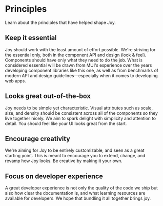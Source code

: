 # Principles

<p class="description">Learn about the principles that have helped shape Joy.</p>

## Keep it essential

Joy should work with the least amount of effort possible. We're striving for the essential only, both in the component API and design (look & feel). Components should have only what they need to do the job. What is considered essential will be drawn from MUI's experience over the years developing component libraries like this one, as well as from benchmarks of modern API and design guidelines—especially when it comes to developing web apps.

## Looks great out-of-the-box

Joy needs to be simple yet characteristic. Visual attributes such as scale, size, and density should be consistent across all of the components so they live together nicely. We aim to spark delight with simplicity and attention to detail. You should feel like your UI looks great from the start.

## Encourage creativity

We're aiming for Joy to be entirely customizable, and seen as a great starting point. This is meant to encourage you to extend, change, and revamp how Joy looks. Be creative by making it your own.

## Focus on developer experience

A great developer experience is not only the quality of the code we ship but also how clear the documentation is, and what learning resources are available for developers. We hope that bundling it all together brings joy.
